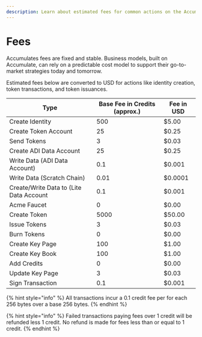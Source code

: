 ```yaml
---
description: Learn about estimated fees for common actions on the Accumulate Protocol.
---
```


# Fees

Accumulates fees are fixed and stable. Business models, built on Accumulate, can rely on a predictable cost model to support their go-to-market strategies today and tomorrow.

Estimated fees below are converted to USD for actions like identity creation, token transactions, and token issuances.

<table><thead><tr><th>Type</th><th data-type="number">Base Fee in Credits (approx.)</th><th>Fee in USD</th></tr></thead><tbody><tr><td>Create Identity</td><td>500</td><td>$5.00</td></tr><tr><td>Create Token Account</td><td>25</td><td>$0.25</td></tr><tr><td>Send Tokens</td><td>3</td><td>$0.03</td></tr><tr><td>Create ADI Data Account</td><td>25</td><td>$0.25</td></tr><tr><td>Write Data (ADI Data Account)</td><td>0.1</td><td>$0.001</td></tr><tr><td>Write Data (Scratch Chain)</td><td>0.01</td><td>$0.0001</td></tr><tr><td>Create/Write Data to (Lite Data Account</td><td>0.1</td><td>$0.001</td></tr><tr><td>Acme Faucet</td><td>0</td><td>$0.00</td></tr><tr><td>Create Token</td><td>5000</td><td>$50.00</td></tr><tr><td>Issue Tokens</td><td>3</td><td>$0.03</td></tr><tr><td>Burn Tokens</td><td>0</td><td>$0.00</td></tr><tr><td>Create Key Page</td><td>100</td><td>$1.00</td></tr><tr><td>Create Key Book</td><td>100</td><td>$1.00</td></tr><tr><td>Add Credits</td><td>0</td><td>$0.00</td></tr><tr><td>Update Key Page</td><td>3</td><td>$0.03</td></tr><tr><td>Sign Transaction</td><td>0.1</td><td>$0.001</td></tr></tbody></table>

{% hint style="info" %}
All transactions incur a 0.1 credit fee per for each 256 bytes over a base 256 bytes.
{% endhint %}

{% hint style="info" %}
Failed transactions paying fees over 1 credit will be refunded less 1 credit. No refund is made for fees less than or equal to 1 credit.
{% endhint %}
